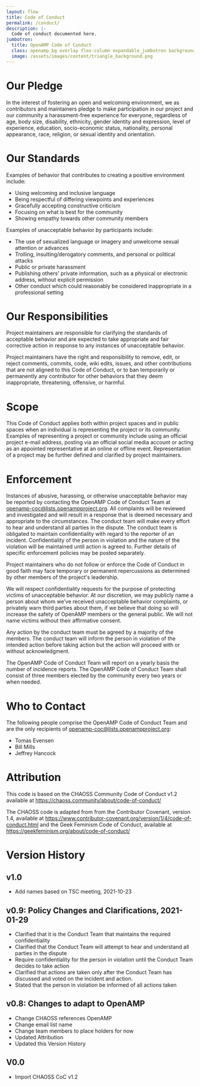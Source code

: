 ```yaml
---
layout: flow
title: Code of Conduct
permalink: /conduct/
description: |-
  Code of conduct documented here.
jumbotron:
  title: OpenAMP Code of Conduct
  class: openamp_bg overlay flex-column expandable_jumbotron background-image
  image: /assets/images/content/triangle_background.png
---
```


# Our Pledge

In the interest of fostering an open and welcoming environment, we as contributors and maintainers pledge to make participation in our project and our community a harassment-free experience for everyone, regardless of age, body size, disability, ethnicity, gender identity and expression, level of experience, education, socio-economic status, nationality, personal appearance, race, religion, or sexual identity and orientation.

# Our Standards

Examples of behavior that contributes to creating a positive environment include:
* Using welcoming and inclusive language
* Being respectful of differing viewpoints and experiences
* Gracefully accepting constructive criticism
* Focusing on what is best for the community
* Showing empathy towards other community members

Examples of unacceptable behavior by participants include:
* The use of sexualized language or imagery and unwelcome sexual attention or advances
* Trolling, insulting/derogatory comments, and personal or political attacks
* Public or private harassment
* Publishing others' private information, such as a physical or electronic address, without explicit permission
* Other conduct which could reasonably be considered inappropriate in a professional setting

# Our Responsibilities

Project maintainers are responsible for clarifying the standards of acceptable behavior and are expected to take appropriate and fair corrective action in response to any instances of unacceptable behavior.

Project maintainers have the right and responsibility to remove, edit, or reject comments, commits, code, wiki edits, issues, and other contributions that are not aligned to this Code of Conduct, or to ban temporarily or permanently any contributor for other behaviors that they deem inappropriate, threatening, offensive, or harmful.

# Scope

This Code of Conduct applies both within project spaces and in public spaces when an individual is representing the project or its community. Examples of representing a project or community include using an official project e-mail address, posting via an official social media account or acting as an appointed representative at an online or offline event. Representation of a project may be further defined and clarified by project maintainers.

# Enforcement

Instances of abusive, harassing, or otherwise unacceptable behavior may be reported by contacting the OpenAMP Code of Conduct Team at openamp-coc@lists.openampproject.org. All complaints will be reviewed and investigated and will result in a response that is deemed necessary and appropriate to the circumstances. The conduct team will make every effort to hear and understand all parties in the dispute. The conduct team is obligated to maintain confidentiality with regard to the reporter of an incident. Confidentiality of the person in violation and the nature of the violation will be maintained until action is agreed to. Further details of specific enforcement policies may be posted separately.

Project maintainers who do not follow or enforce the Code of Conduct in good faith may face temporary or permanent repercussions as determined by other members of the project's leadership.

We will respect confidentiality requests for the purpose of protecting victims of unacceptable behavior. At our discretion, we may publicly name a person about whom we’ve received unacceptable behavior complaints, or privately warn third parties about them, if we believe that doing so will increase the safety of OpenAMP members or the general public. We will not name victims without their affirmative consent.

Any action by the conduct team must be agreed by a majority of the members.  The conduct team will inform the person in violation of the intended action before taking action but the action will proceed with or without acknowledgment.

The OpenAMP Code of Conduct Team will report on a yearly basis the number of incidence reports. The OpenAMP Code of Conduct Team shall consist of three members elected by the community every two years or when needed.

# Who to Contact

The following people comprise the OpenAMP Code of Conduct Team and are the only recipients of openamp-coc@lists.openampproject.org:
* Tomas Evensen
* Bill Mills
* Jeffrey Hancock

# Attribution
This code is based on the CHAOSS Community Code of Conduct v1.2 available at https://chaoss.community/about/code-of-conduct/

The CHAOSS code is adapted from from the Contributor Covenant, version 1.4, available at https://www.contributor-covenant.org/version/1/4/code-of-conduct.html and the Geek Feminism Code of Conduct, available at https://geekfeminism.org/about/code-of-conduct/

# Version History
## v1.0
* Add names based on TSC meeting, 2021-10-23
## v0.9: Policy Changes and Clarifications, 2021-01-29
* Clarified that it is the Conduct Team that maintains the required confidentiality
* Clarified that the Conduct Team will attempt to hear and understand all parties in the dispute
* Require confidentiality for the person in violation until the Conduct Team decides to take action
* Clarified that actions are taken only after the Conduct Team has discussed and voted on the incident and action.
* Stated that the person in violation be informed of all actions taken
## v0.8: Changes to adapt to OpenAMP
* Change CHAOSS references OpenAMP
* Change email list name
* Change team members to place holders for now
* Updated Attribution
* Updated this Version History
## V0.0
* Import CHAOSS CoC v1.2
